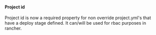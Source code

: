 #### Project id
Project id is now a required property for non override project.yml's that have a deploy stage defined. It can/will be used
for rbac purposes in rancher.
